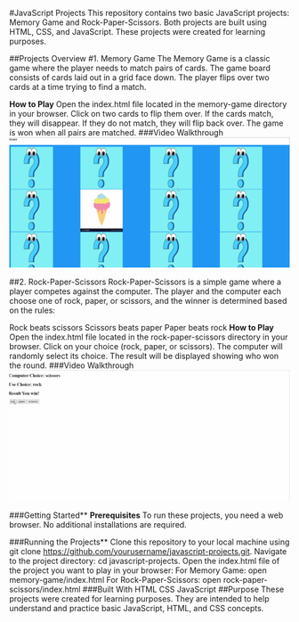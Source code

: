 #JavaScript Projects
This repository contains two basic JavaScript projects: Memory Game and Rock-Paper-Scissors. Both projects are built using HTML, CSS, and JavaScript. These projects were created for learning purposes.

##Projects Overview
#1. Memory Game
The Memory Game is a classic game where the player needs to match pairs of cards. The game board consists of cards laid out in a grid face down. The player flips over two cards at a time trying to find a match.

**How to Play**
Open the index.html file located in the memory-game directory in your browser.
Click on two cards to flip them over.
If the cards match, they will disappear.
If they do not match, they will flip back over.
The game is won when all pairs are matched.
###Video Walkthrough
![](https://github.com/vaishnaviingole/JavascrpitHandsOn/blob/main/memory.gif)

##2. Rock-Paper-Scissors
Rock-Paper-Scissors is a simple game where a player competes against the computer. The player and the computer each choose one of rock, paper, or scissors, and the winner is determined based on the rules:

Rock beats scissors
Scissors beats paper
Paper beats rock
**How to Play**
Open the index.html file located in the rock-paper-scissors directory in your browser.
Click on your choice (rock, paper, or scissors).
The computer will randomly select its choice.
The result will be displayed showing who won the round.
###Video Walkthrough
![](
https://github.com/vaishnaviingole/JavascrpitHandsOn/blob/main/rockpaper.gif)

###Getting Started**
**Prerequisites**
To run these projects, you need a web browser. No additional installations are required.

###Running the Projects**
Clone this repository to your local machine using git clone https://github.com/yourusername/javascript-projects.git.
Navigate to the project directory: cd javascript-projects.
Open the index.html file of the project you want to play in your browser:
For Memory Game: open memory-game/index.html
For Rock-Paper-Scissors: open rock-paper-scissors/index.html
###Built With
HTML
CSS
JavaScript
##Purpose
These projects were created for learning purposes. They are intended to help understand and practice basic JavaScript, HTML, and CSS concepts.


